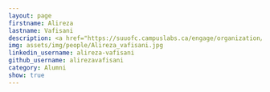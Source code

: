 ```yaml
---
layout: page
firstname: Alireza
lastname: Vafisani
description: <a href="https://suuofc.campuslabs.ca/engage/organization/women-in-science-and-engineering">PURE</a> Undergraduate Research Intern (2024)
img: assets/img/people/Alireza_vafisani.jpg
linkedin_username: alireza-vafisani
github_username: alirezavafisani
category: Alumni
show: true
---
```


